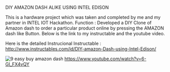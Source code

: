 DIY AMAZON DASH ALIKE USING INTEL EDISON

This is a hardware project which was taken and completed by me and my partner in INTEL IOT Hackathon.
Function : Developed a DIY Clone of Amazon dash to order a particular product online by pressing the AMAZON dash like Button.
Below is the link to my instructable and the youtube video.

Here is the detailed Instrucional Instructable : http://www.instructables.com/id/DIY-amazon-Dash-using-Intel-Edison/


![9 easy buy amazon dash](https://cloud.githubusercontent.com/assets/14818804/21538860/48e2e940-cdc7-11e6-9f7f-b6e7ce089c07.jpg)
https://www.youtube.com/watch?v=6-GI_FX4vQY
